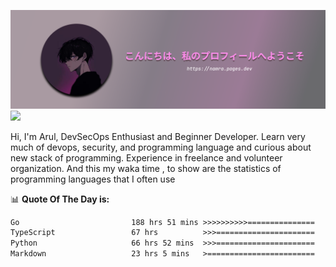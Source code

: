 ![banner](.github/profile-markdown.png)
<img src="https://user-images.githubusercontent.com/73097560/115834477-dbab4500-a447-11eb-908a-139a6edaec5c.gif"></p>

Hi, I'm Arul, DevSecOps Enthusiast and Beginner Developer. Learn very much of devops, security, and programming language and curious about new stack of programming. Experience in freelance and volunteer organization. And this my waka time , to show are the statistics of programming languages that I often use

📊 **Quote Of The Day is:**
<!--START_SECTION:waka-->

```txt
Go                         188 hrs 51 mins >>>>>>>>>>===============   38.51 %
TypeScript                 67 hrs          >>>======================   13.66 %
Python                     66 hrs 52 mins  >>>======================   13.64 %
Markdown                   23 hrs 5 mins   >========================   04.71 %
```

<!--END_SECTION:waka-->
